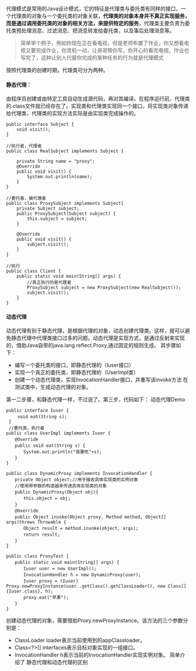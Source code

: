  代理模式是常用的Java设计模式，它的特征是代理类与委托类有同样的接口，一个代理类的对象与一个委托类的对象关联，**代理类的对象本身并不真正实现服务，而是通过调用委托类的对象的相关方法，来提供特定的服务**，代理类主要负责为委托类预处理消息、过滤消息、把消息转发给委托类，以及事后处理消息等。
  
>简单举个例子，例如你现在正在看电视，但是老师布置了作业，你又想看电视又要完成作业，你灵机一动，让哥哥帮你写，你开心的看完电视，作业也写完了，这种让别人代替你完成的某种任务的行为就是代理模式

按照代理类的创建时期，代理类可分为两种。

####  静态代理：
由程序员创建或由特定工具自动生成源代码，再对其编译。在程序运行前，代理类的.class文件就已经存在了。实现类和代理类实现同一个接口，将实现类对象传递给代理类，代理类的实现方法实际是由实现类完成操作的。

```
public interface Subject {
    void visit();
}

//执行者，代理者
public class RealSubject implements Subject {

    private String name = "proxy";
    @Override
    public void visit() {
        System.out.println(name);
    }
}

//委托者，被代理者
public class ProxySubject implements Subject{
    private Subject subject;
    public ProxySubject(Subject subject) {
        this.subject = subject;
    }

    @Override
    public void visit() {
        subject.visit();
    }
}

//执行
public class Client {
    public static void main(String[] args) {
    	//真正执行的是代理者
        ProxySubject subject = new ProxySubject(new RealSubject());
        subject.visit();
    }
}
```

#### 动态代理
动态代理有别于静态代理，是根据代理的对象，动态创建代理类。这样，就可以避免静态代理中代理类接口过多的问题。动态代理是实现方式，是通过反射来实现的，借助Java自带的java.lang.reflect.Proxy,通过固定的规则生成。
其步骤如下：
- 编写一个委托类的接口，即静态代理的（Iuser接口）
- 实现一个真正的委托类，即静态代理的（UserImpl类）
- 创建一个动态代理类，实现InvocationHandler接口，并重写该invoke方法
在测试类中，生成动态代理的对象。

第一二步骤，和静态代理一样，不过说了。第三步，代码如下：
动态代理Demo
```
public interface Iuser {
 　　void eat(String s);
 }
 //委托类，执行者
public class UserImpl implements Iuser {
　　@Override
　　public void eat(String s) {
　　　　System.out.println("我要吃"+s);
　　}
}

public class DynamicProxy implements InvocationHandler {
　　private Object object;//用于接收具体实现类的实例对象
　　//使用带参数的构造器来传递具体实现类的对象
　　public DynamicProxy(Object obj){
　　　　this.object = obj;
　　}
　　@Override
　　public Object invoke(Object proxy, Method method, Object[] args)throws Throwable {
　　　　Object result = method.invoke(object, args);
　　　　return result;
　　}
}

public class ProxyTest {
　　public static void main(String[] args) {
　　　　Iuser user = new UserImpl();
　　　　InvocationHandler h = new DynamicProxy(user);
　　　　Iuser proxy = (Iuser) Proxy.newProxyInstance(user..getClass().getClassLoader(), new Class[]{Iuser.class}, h);
　　　　proxy.eat("苹果");
　　}
}

```

创建动态代理的对象，需要借助Proxy.newProxyInstance。该方法的三个参数分别是：

- ClassLoader loader表示当前使用到的appClassloader。
- Class<?>[] interfaces表示目标对象实现的一组接口。
- InvocationHandler h表示当前的InvocationHandler实现实例对象。
简单介绍了 静态代理和动态代理的区别
